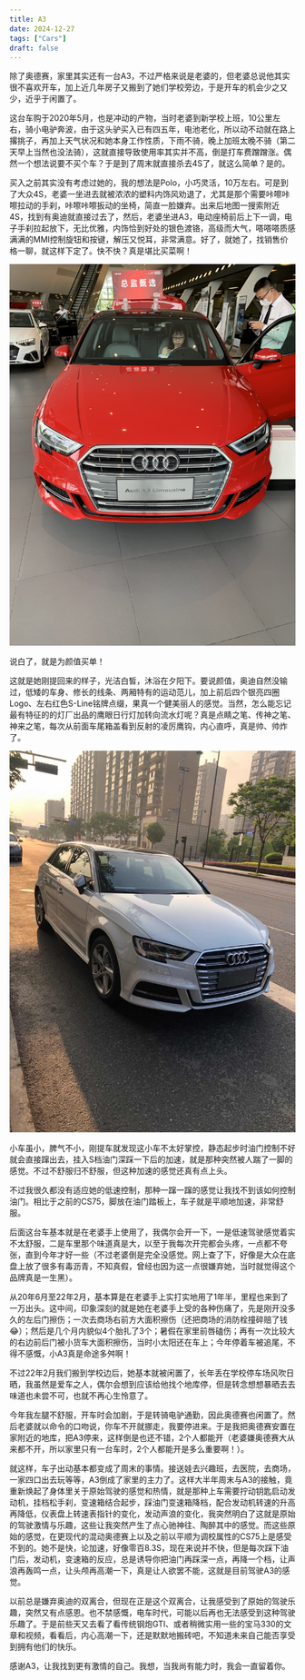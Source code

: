 ```yaml
---
title: A3
date: 2024-12-27
tags: ["Cars"]
draft: false
---
```


除了奥德赛，家里其实还有一台A3，不过严格来说是老婆的，但老婆总说他其实很不喜欢开车，加上近几年房子又搬到了她们学校旁边，于是开车的机会少之又少，近乎于闲置了。

这台车购于2020年5月，也是冲动的产物，当时老婆到新学校上班，10公里左右，骑小电驴奔波，由于这头驴买入已有四五年，电池老化，所以动不动就在路上撂挑子，再加上天气状况和她本身工作性质，下雨不骑，晚上加班太晚不骑（第二天早上当然也没法骑），这就直接导致使用率其实并不高，倒是打车费蹭蹭涨。偶然一个想法说要不买个车？于是到了周末就直接杀去4S了，就这么简单？是的。

买入之前其实没有考虑过她的，我的想法是Polo，小巧灵活，10万左右。可是到了大众4S，老婆一坐进去就被浓浓的塑料内饰风劝退了，尤其是那个需要咔嚓咔嚓拉动的手刹，咔嚓咔嚓扳动的坐椅，简直一脸嫌弃。出来后地图一搜索附近4S，找到有奥迪就直接过去了，然后，老婆坐进A3，电动座椅前后上下一调，电子手刹拉起放下，无比优雅，内饰恰到好处的银色渡铬，高级而大气，嗒嗒嗒质感满满的MMI控制旋钮和按键，解压又悦耳，非常满意。好了，就她了，找销售价格一聊，就这样下定了。快不快？真是堪比买菜啊！

![](IMG_2247.jpeg "")

说白了，就是为颜值买单！

这就是她刚提回来的样子，光洁白皙，沐浴在夕阳下。要说颜值，奥迪自然没输过，低矮的车身、修长的线条、两厢特有的运动范儿，加上前后四个银亮四圈Logo、左右红色S-Line铭牌点缀，果真一个健美丽人的感觉。当然，怎么能忘记最有特征的的灯厂出品的鹰眼日行灯加转向流水灯呢？真是点睛之笔、传神之笔、神来之笔，每次从前面车尾箱盖看到反射的凌厉鹰钩，内心直呼，真是帅、帅炸了。

![](IMG_2267.jpeg "")

小车虽小，脾气不小，刚提车就发现这小车不太好掌控，静态起步时油门控制不好就会直接蹿出去，挂入S档油门深踩一下后的加速，就是那种突然被人踹了一脚的感觉。不过不舒服归不舒服，但这种加速的感觉还真有点上头。

不过我很久都没有适应她的低速控制，那种一蹿一蹿的感觉让我找不到该如何控制油门。相比于之前的CS75，脚放在油门踏板上，车子就是平顺地加速，非常舒服。

后面这台车基本就是在老婆手上使用了，我偶尔会开一下，一是低速驾驶感觉着实不太舒服，二是车里那个味道真是大，以至于我每次开完都会头疼，一点都不夸张，直到今年才好一些（不过老婆倒是完全没感觉。网上查了下，好像是大众在底盘上放了很多有毒沥青，不知真假，曾经也因为这一点很嫌弃她，当时就觉得这个品牌真是一生黑）。

从20年6月至22年2月，基本算是在老婆手上实打实地用了1年半，里程也来到了一万出头。这中间，印象深刻的就是她在老婆手上受的各种伤痛了，先是刚开没多久的左后门擦伤；一次去商场右前方大面积擦伤（还把商场的消防栓撞碎赔了钱😂）；然后是几个月内貌似4个胎扎了3个；暑假在家里前唇磕伤；再有一次比较大的右边前后门被小货车大面积擦伤，当时小太阳还在车上；今年停着车被追尾，不得不感慨，小A3真是命途多舛啊！

不过22年2月我们搬到学校边后，她基本就被闲置了，长年丢在学校停车场风吹日晒，我虽然是爱车之人，偶尔会想到应该给他找个地库停，但是转念想想暴晒去去味道也未尝不可，也就不再心生怜意了。

今年我左腿不舒服，开车时会加剧，于是转骑电驴通勤，因此奥德赛也闲置了。然后老婆就以命令的口吻说，你车不开就挪走，我要停进来。于是我把奥德赛安置在家附近的地库，把A3停来，这样倒是也还不错，2个人都能开（老婆嫌奥德赛大从来都不开，所以家里只有一台车时，2个人都能开是多么重要啊！）。

就这样，车子出动基本都变成了周末的事情。接送娃去兴趣班，去医院，去商场，一家四口出去玩等等，A3倒成了家里的主力了。这样大半年周末与A3的接触，竟重新焕起了身体里关于原始驾驶的感觉和热情，就是那种上车需要拧动钥匙启动发动机，挂档松手刹，变速箱结合起步，踩油门变速箱降档，配合发动机转速的升高再降低，仪表盘上转速表指针的变化，发动声浪的变化，我突然明白了这就是原始的驾驶激情与乐趣，这些让我突然产生了点心驰神往、陶醉其中的感觉。而这些原始的感觉，在更现代的混动奥德赛上以及之前以平顺为调校属性的CS75上是感受不到的。她不是快，论加速，好像零百8.3S，现在来说并不快，但是每次踩下油门后，发动机，变速箱的反应，总是诱导你把油门再踩深一点，再降一个档，让声浪再轰鸣一点，让头颅再高潮一下，真是让人欲罢不能，这就是目前驾驶A3的感觉。

以前总是嫌弃奥迪的双离合，但现在正是这个双离合，让我感受到了原始的驾驶乐趣，突然又有点感恩。也不禁感慨，电车时代，可能以后再也无法感受到这种驾驶乐趣了。于是前些天又去看了看传统钢炮GTI、或者稍微实用一些的宝马330的文章和视频，看看后，内心高潮一下，还是默默地搬砖吧，不知道未来自己能否享受到拥有他们的快乐。

感谢A3，让我找到更有激情的自己。我想，当我尚有能力时，我会一直留着你。